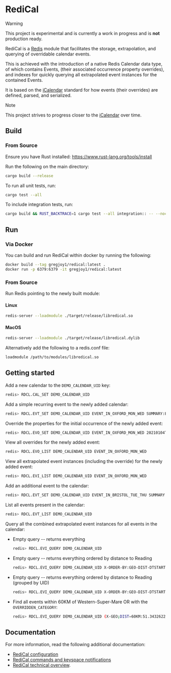# RediCal

> [!WARNING]
> This project is experimental and is currently a work in progress and is **not** production ready.

RediCal is a [Redis](https://redis.io/) module that facilitates the storage, extrapolation, and querying of overridable calendar events.

This is achieved with the introduction of a native Redis Calendar data type, of which contains Events, (their associated occurrence property overrides), and indexes for quickly querying all extrapolated event instances for the contained Events.

It is based on the [iCalendar](https://icalendar.org/) standard for how events (their overrides) are defined, parsed, and serialized.

> [!NOTE]
> This project strives to progress closer to the [iCalendar](https://icalendar.org/) over time.

## Build

### From Source

Ensure you have Rust installed: https://www.rust-lang.org/tools/install

Run the following on the main directory:
```bash
cargo build --release
```

To run all unit tests, run:

```bash
cargo test --all
```

To include integration tests, run:

```bash
cargo build && RUST_BACKTRACE=1 cargo test --all integration:: -- --nocapture
```

## Run

### Via Docker
You can build and run RediCal within docker by running the following:
```bash
docker build --tag gregjoy1/redical:latest .
docker run -p 6379:6379 -it gregjoy1/redical:latest
```

### From Source
Run Redis pointing to the newly built module:

#### Linux
```bash
redis-server --loadmodule ./target/release/libredical.so
```

#### MacOS
```bash
redis-server --loadmodule ./target/release/libredical.dylib
```

Alternatively add the following to a redis.conf file:
```bash
loadmodule /path/to/modules/libredical.so
```

## Getting started

Add a new calendar to the `DEMO_CALENDAR_UID` key:

```bash
redis> RDCL.CAL_SET DEMO_CALENDAR_UID
```

Add a simple recurring event to the newly added calendar:

```bash
redis> RDCL.EVT_SET DEMO_CALENDAR_UID EVENT_IN_OXFORD_MON_WED SUMMARY:Event in Oxford on Mondays and Wednesdays at 5:00PM RRULE:BYDAY=MO,WE;COUNT=4;FREQ=WEEKLY;INTERVAL=1 DTSTART:20201231T170000Z DTEND:20201231T173000Z RELATED-TO;RELTYPE=PARENT:PARENT_UUID CATEGORIES:CATEGORY TWO,CATEGORY_ONE GEO:51.751365550307604;-1.2601196837753945
```

Override the properties for the initial occurrence of the newly added event:

```bash
redis> RDCL.EVO_SET DEMO_CALENDAR_UID EVENT_IN_OXFORD_MON_WED 20210104T170000Z SUMMARY:Overridden event in Oxford summary text RELATED-TO;RELTYPE=PARENT:OVERRIDDEN_PARENT_UUID CATEGORIES:OVERRIDDEN_CATEGORY
```

View all overrides for the newly added event:

```bash
redis> RDCL.EVO_LIST DEMO_CALENDAR_UID EVENT_IN_OXFORD_MON_WED
```

View all extrapolated event instances (including the override) for the newly added event:

```bash
redis> RDCL.EVI_LIST DEMO_CALENDAR_UID EVENT_IN_OXFORD_MON_WED
```

Add an additional event to the calendar:

```bash
redis> RDCL.EVT_SET DEMO_CALENDAR_UID EVENT_IN_BRISTOL_TUE_THU SUMMARY:Event in Bristol on Tuesdays and Thursdays at 6:30PM RRULE:BYDAY=TU,TH;COUNT=3;FREQ=WEEKLY;INTERVAL=1 DTSTART:20201231T183000Z DTEND:20201231T190000Z RELATED-TO;RELTYPE=PARENT:PARENT_UUID CATEGORIES:CATEGORY_FOUR,CATEGORY_ONE GEO:51.454481838260214;-2.588329192623361
```

List all events present in the calendar:

```bash
redis> RDCL.EVT_LIST DEMO_CALENDAR_UID
```

Query all the combined extrapolated event instances for all events in the calendar:

* Empty query -- returns everything
  ```bash
  redis> RDCL.EVI_QUERY DEMO_CALENDAR_UID
  ```

* Empty query -- returns everything ordered by distance to Reading
  ```bash
  redis> RDCL.EVI_QUERY DEMO_CALENDAR_UID X-ORDER-BY:GEO-DIST-DTSTART;51.4514278;-1.078448
  ```

* Empty query -- returns everything ordered by distance to Reading (grouped by UID)
  ```bash
  redis> RDCL.EVI_QUERY DEMO_CALENDAR_UID X-ORDER-BY:GEO-DIST-DTSTART;51.4514278;-1.078448 X-DISTINCT:UID
  ```

* Find all events within 60KM of Western-Super-Mare OR with the `OVERRIDDEN_CATEGORY`:
  ```bash
  redis> RDCL.EVI_QUERY DEMO_CALENDAR_UID (X-GEO;DIST=60KM:51.3432622;-3.1608606 OR X-CATEGORIES:OVERRIDDEN_CATEGORY) X-ORDER-BY:GEO-DIST-DTSTART;51.4514278;-1.078448
  ```

## Documentation
For more information, read the following additional documentation:
* [RediCal configuration](docs/docs/configuration.md)
* [RediCal commands and keyspace notifications](docs/docs/commands.md)
* [RediCal technical overview](docs/docs/technical_overview.md).
